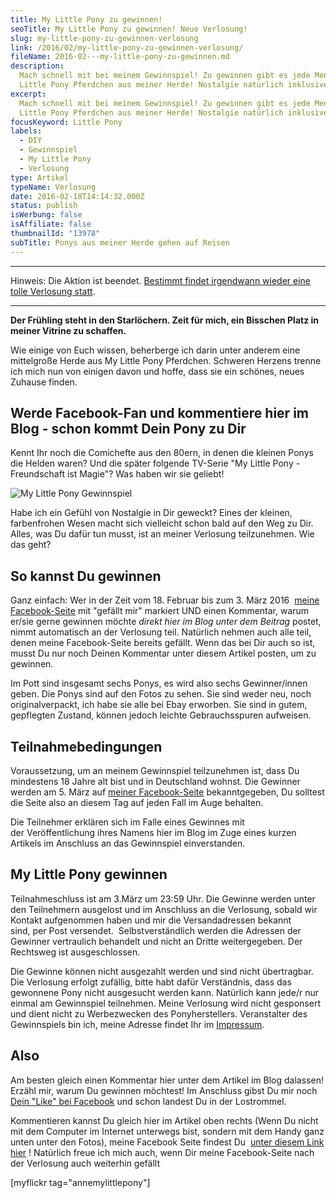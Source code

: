 ```yaml
---
title: My Little Pony zu gewinnen!
seoTitle: My Little Pony zu gewinnen! Neue Verlosung!
slug: my-little-pony-zu-gewinnen-verlosung
link: /2016/02/my-little-pony-zu-gewinnen-verlosung/
fileName: 2016-02---my-little-pony-zu-gewinnen.md
description:
  Mach schnell mit bei meinem Gewinnspiel! Zu gewinnen gibt es jede Menge My
  Little Pony Pferdchen aus meiner Herde! Nostalgie natürlich inklusive!
excerpt:
  Mach schnell mit bei meinem Gewinnspiel! Zu gewinnen gibt es jede Menge My
  Little Pony Pferdchen aus meiner Herde! Nostalgie natürlich inklusive!
focusKeyword: Little Pony
labels:
  - DIY
  - Gewinnspiel
  - My Little Pony
  - Verlosung
type: Artikel
typeName: Verlosung
date: 2016-02-18T14:14:32.000Z
status: publish
isWerbung: false
isAffiliate: false
thumbnailId: "13978"
subTitle: Ponys aus meiner Herde gehen auf Reisen
---
```


<hr />

Hinweis: Die Aktion ist beendet.
[Bestimmt findet irgendwann wieder eine tolle Verlosung statt](/tag/verlosung/).

<hr />

<strong>Der Frühling steht in den Starlöchern. Zeit für mich, ein Bisschen Platz
in meiner Vitrine zu schaffen. </strong>

Wie einige von Euch wissen, beherberge ich darin unter anderem eine mittelgroße
Herde aus My Little Pony Pferdchen. Schweren Herzens trenne ich mich nun von
einigen davon und hoffe, dass sie ein schönes, neues Zuhause finden.

## Werde Facebook-Fan und kommentiere hier im Blog - schon kommt Dein Pony zu Dir

Kennt Ihr noch die Comichefte aus den 80ern, in denen die kleinen Ponys die
Helden waren? Und die später folgende TV-Serie "My Little Pony - Freundschaft
ist Magie"? Was haben wir sie geliebt!

![My Little Pony Gewinnspiel](http://cardamonchai.com/wp-content/uploads/2016/02/24476198774_eee27d7c6e_z-640x427.jpg "My Little Pony Gewinnspiel")

Habe ich ein Gefühl von Nostalgie in Dir geweckt? Eines der kleinen,
farbenfrohen Wesen macht sich vielleicht schon bald auf den Weg zu Dir. Alles,
was Du dafür tun musst, ist an meiner Verlosung teilzunehmen. Wie das geht?

## So kannst Du gewinnen

Ganz einfach: Wer in der Zeit vom 18. Februar bis zum 3. März 2016 
[meine Facebook-Seite](https://www.facebook.com/cardamonchai) mit "gefällt mir"
markiert UND einen Kommentar, warum er/sie gerne gewinnen möchte <em>direkt hier
im Blog unter dem Beitrag</em> postet, nimmt automatisch an der Verlosung teil.
Natürlich nehmen auch alle teil, denen meine Facebook-Seite bereits gefällt.
Wenn das bei Dir auch so ist, musst Du nur noch Deinen Kommentar unter diesem
Artikel posten, um zu gewinnen.

Im Pott sind insgesamt sechs Ponys, es wird also sechs Gewinner/innen geben. Die
Ponys sind auf den Fotos zu sehen. Sie sind weder neu, noch originalverpackt,
ich habe sie alle bei Ebay erworben. Sie sind in gutem, gepflegten Zustand,
können jedoch leichte Gebrauchsspuren aufweisen.

## Teilnahmebedingungen

Voraussetzung, um an meinem Gewinnspiel teilzunehmen ist, dass Du mindestens 18
Jahre alt bist und in Deutschland wohnst. Die Gewinner werden am 5. März auf
[meiner Facebook-Seite](https://www.facebook.com/cardamonchai) bekanntgegeben,
Du solltest die Seite also an diesem Tag auf jeden Fall im Auge behalten.

Die Teilnehmer erklären sich im Falle eines Gewinnes mit der Veröffentlichung
ihres Namens hier im Blog im Zuge eines kurzen Artikels im Anschluss an das
Gewinnspiel einverstanden.

## My Little Pony gewinnen

Teilnahmeschluss ist am 3.März um 23:59 Uhr. Die Gewinne werden unter den
Teilnehmern ausgelost und im Anschluss an die Verlosung, sobald wir Kontakt
aufgenommen haben und mir die Versandadressen bekannt sind, per Post versendet.
 Selbstverständlich werden die Adressen der Gewinner vertraulich behandelt und
nicht an Dritte weitergegeben. Der Rechtsweg ist ausgeschlossen.

Die Gewinne können nicht ausgezahlt werden und sind nicht übertragbar. Die
Verlosung erfolgt zufällig, bitte habt dafür Verständnis, dass das gewonnene
Pony nicht ausgesucht werden kann. Natürlich kann jede/r nur einmal am
Gewinnspiel teilnehmen. Meine Verlosung wird nicht gesponsert und dient nicht zu
Werbezwecken des Ponyherstellers. Veranstalter des Gewinnspiels bin ich, meine
Adresse findet Ihr im [Impressum](/impressum/).

## Also

Am besten gleich einen Kommentar hier unter dem Artikel im Blog dalassen! Erzähl
mir, warum Du gewinnen möchtest! Im Anschluss gibst Du mir noch
[Dein "Like" bei Facebook](https://www.facebook.com/cardamonchai) und schon
landest Du in der Lostrommel.

Kommentieren kannst Du gleich hier im Artikel oben rechts (Wenn Du nicht mit dem
Computer im Internet unterwegs bist, sondern mit dem Handy ganz unten unter den
Fotos), meine Facebook Seite findest Du 
[unter diesem Link hier](https://www.facebook.com/cardamonchai) ! Natürlich
freue ich mich auch, wenn Dir meine Facebook-Seite nach der Verlosung auch
weiterhin gefällt

[myflickr tag="annemylittlepony"]
